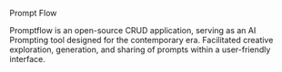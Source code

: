 Prompt Flow

Promptflow is an open-source CRUD application, serving as an AI Prompting tool designed for the contemporary era. Facilitated creative exploration, generation, and sharing of prompts within a user-friendly interface.


